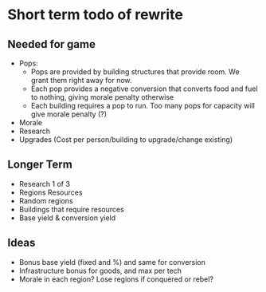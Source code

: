 # Short term todo of rewrite

## Needed for game

- Pops:
    - Pops are provided by building structures that provide room. We grant them right away for now. 
    - Each pop provides a negative conversion that converts food and fuel to nothing, giving morale penalty otherwise
    - Each building requires a pop to run. Too many pops for capacity will give morale penalty (?)
- Morale
- Research
- Upgrades (Cost per person/building to upgrade/change existing)

## Longer Term

- Research 1 of 3
- Regions Resources
- Random regions
- Buildings that require resources
- Base yield & conversion yield

## Ideas

- Bonus base yield (fixed and %) and same for conversion
- Infrastructure bonus for goods, and max per tech
- Morale in each region? Lose regions if conquered or rebel?
